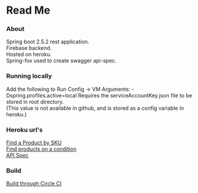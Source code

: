 # Read Me

### About
Spring boot 2.5.2 rest application.  
Firebase backend.  
Hosted on heroku.  
Spring-fox used to create swagger api-spec.  


### Running locally
Add the following to Run Config -> VM Arguments: -Dspring.profiles.active=local 
Requires the serviceAccountKey.json file to be stored in root directory.  
(This value is not available in github, and is stored as a config variable in heroku.)  

### Heroku url's
[Find a Product by SKU](https://products-service-alpha.herokuapp.com/find/product/12345)  
[Find products on a condition](https://products-service-alpha.herokuapp.com/find/products?field=name&value=samsung&operation=equal)  
[API Spec](https://products-service-alpha.herokuapp.com/swagger-ui.html)  

### Build
[Build through Circle CI](https://app.circleci.com/pipelines/github/soneill1)  